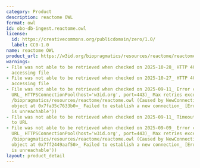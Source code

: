 ```yaml
---
category: Product
description: reactome OWL
format: owl
id: obo-db-ingest.reactome.owl
license:
  id: https://creativecommons.org/publicdomain/zero/1.0/
  label: CC0-1.0
name: reactome OWL
product_url: https://w3id.org/biopragmatics/resources/reactome/reactome.owl
warnings:
- File was not able to be retrieved when checked on 2025-10-28_ HTTP 404 error when
  accessing file
- File was not able to be retrieved when checked on 2025-10-27_ HTTP 404 error when
  accessing file
- File was not able to be retrieved when checked on 2025-09-11_ Error connecting to
  URL_ HTTPSConnectionPool(host='w3id.org', port=443)_ Max retries exceeded with url_
  /biopragmatics/resources/reactome/reactome.owl (Caused by NewConnectionError('<urllib3.connection.HTTPSConnection
  object at 0x7fa35c7633b0>_ Failed to establish a new connection_ [Errno 101] Network
  is unreachable'))
- File was not able to be retrieved when checked on 2025-09-11_ Timeout connecting
  to URL
- File was not able to be retrieved when checked on 2025-09-09_ Error connecting to
  URL_ HTTPSConnectionPool(host='w3id.org', port=443)_ Max retries exceeded with url_
  /biopragmatics/resources/reactome/reactome.owl (Caused by NewConnectionError('<urllib3.connection.HTTPSConnection
  object at 0x7ff2449aaf50>_ Failed to establish a new connection_ [Errno 101] Network
  is unreachable'))
layout: product_detail
---
```

